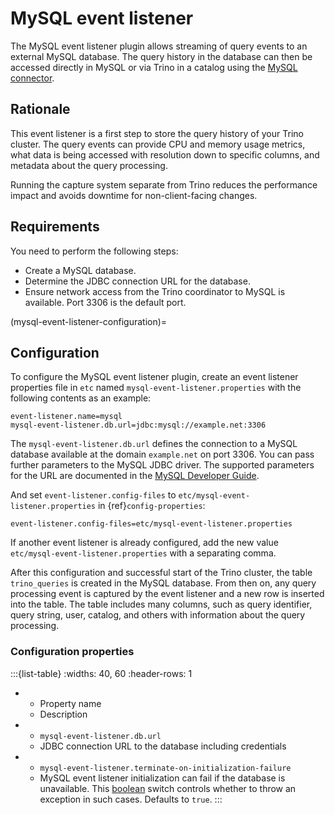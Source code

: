 # MySQL event listener

The MySQL event listener plugin allows streaming of query events to an external
MySQL database. The query history in the database can then be accessed directly
in MySQL or via Trino in a catalog using the [MySQL connector](/connector/mysql).

## Rationale

This event listener is a first step to store the query history of your Trino
cluster. The query events can provide CPU and memory usage metrics, what data is
being accessed with resolution down to specific columns, and metadata about the
query processing.

Running the capture system separate from Trino reduces the performance impact
and avoids downtime for non-client-facing changes.

## Requirements

You need to perform the following steps:

- Create a MySQL database.
- Determine the JDBC connection URL for the database.
- Ensure network access from the Trino coordinator to MySQL is available.
  Port 3306 is the default port.

(mysql-event-listener-configuration)=
## Configuration

To configure the MySQL event listener plugin, create an event listener properties
file in `etc` named `mysql-event-listener.properties` with the following contents
as an example:

```properties
event-listener.name=mysql
mysql-event-listener.db.url=jdbc:mysql://example.net:3306
```

The `mysql-event-listener.db.url` defines the connection to a MySQL database
available at the domain `example.net` on port 3306. You can pass further
parameters to the MySQL JDBC driver. The supported parameters for the URL are
documented in the [MySQL Developer
Guide](https://dev.mysql.com/doc/connector-j/en/connector-j-reference-configuration-properties.html).

And set `event-listener.config-files` to `etc/mysql-event-listener.properties`
in {ref}`config-properties`:

```properties
event-listener.config-files=etc/mysql-event-listener.properties
```

If another event listener is already configured, add the new value
`etc/mysql-event-listener.properties` with a separating comma.

After this configuration and successful start of the Trino cluster, the table
`trino_queries` is created in the MySQL database. From then on, any query
processing event is captured by the event listener and a new row is inserted
into the table. The table includes many columns, such as query identifier, query
string, user, catalog, and others with information about the query processing.

### Configuration properties

:::{list-table}
:widths: 40, 60
:header-rows: 1

* - Property name
  - Description
* - `mysql-event-listener.db.url`
  - JDBC connection URL to the database including credentials
* - `mysql-event-listener.terminate-on-initialization-failure`
  - MySQL event listener initialization can fail if the database is unavailable.
    This [boolean](prop-type-boolean) switch controls whether to throw an 
    exception in such cases. Defaults to `true`.
  :::

